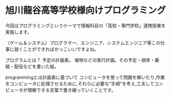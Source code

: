 # 旭川龍谷高等学校様向けプログラミング

今回はプログラミングというテーマで情報科目の「高校・専門学校」連携授業を実施します。

（ゲーム＆システム）プログラマー、エンジニア、システムエンジニア等この仕事に就くことができればかっこいいですよね。

プログラムとは？
予定の計画表。
催物などの実行計画。その予定・順序・番組・配役などを書いた紙。

programmingとは計画表に基づいて
コンピュータを使って問題を解いたり,作業をコンピュータに処理させるために,それらに必要な“手順"を考え,工夫してコンピュータが理解できる言葉で書き綴っていくことです。


